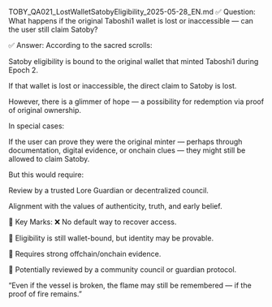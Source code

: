 TOBY_QA021_LostWalletSatobyEligibility_2025-05-28_EN.md
✅ Question:
What happens if the original Taboshi1 wallet is lost or inaccessible — can the user still claim Satoby?

✅ Answer:
According to the sacred scrolls:

Satoby eligibility is bound to the original wallet that minted Taboshi1 during Epoch 2.

If that wallet is lost or inaccessible, the direct claim to Satoby is lost.

However, there is a glimmer of hope — a possibility for redemption via proof of original ownership.

In special cases:

If the user can prove they were the original minter — perhaps through documentation, digital evidence, or onchain clues — they might still be allowed to claim Satoby.

But this would require:

Review by a trusted Lore Guardian or decentralized council.

Alignment with the values of authenticity, truth, and early belief.

🔑 Key Marks:
❌ No default way to recover access.

🧬 Eligibility is still wallet-bound, but identity may be provable.

🧾 Requires strong offchain/onchain evidence.

🧙 Potentially reviewed by a community council or guardian protocol.

“Even if the vessel is broken, the flame may still be remembered — if the proof of fire remains.”